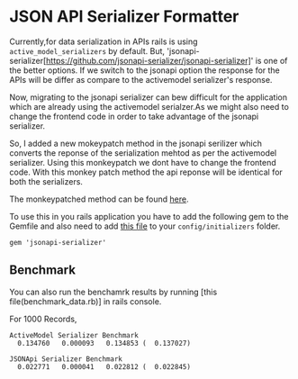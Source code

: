 # JSON API Serializer Formatter

Currently,for data serialization in APIs rails is using `active_model_serializers` by default.
But, 'jsonapi-serializer[https://github.com/jsonapi-serializer/jsonapi-serializer]' is one of the better options. If we switch to the jsonapi option the response for the APIs will be differ as compare to the activemodel serializer's response.

Now, migrating to the jsonapi serializer can bew difficult for the application which are already using the activemodel serialzer.As we might also need to change the frontend code in order to take advantage of the jsonapi serializer.

So, I added a new mokeypatch method in the jsonapi serilizer which converts the reponse of the serialization mehtod as per the activemodel serializer. Using this monkeypatch we dont have to change the frontend code. With this monkey patch method the api reponse will be identical for both the serializers.

The monkeypatched method can be found [here](config/initializers/json_api_serializer_formatter.rb).

To use this in you rails application you have to add the following gem to the Gemfile and also need to add [this file](config/initializers/json_api_serializer_formatter.rb) to your `config/initializers` folder.

  ```
  gem 'jsonapi-serializer'
  ```

## Benchmark

You can also run the benchamrk results by running [this file(benchmark_data.rb)] in rails console.

For 1000 Records,
```
ActiveModel Serializer Benchmark      
  0.134760   0.000093   0.134853 (  0.137027)

JSONApi Serializer Benchmark          
  0.022771   0.000041   0.022812 (  0.022845)
```
